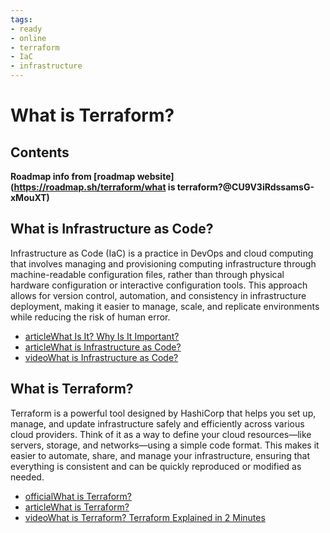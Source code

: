 ```yaml
---
tags:
- ready
- online
- terraform
- IaC
- infrastructure
---
```


# What is Terraform?

## Contents

__Roadmap info from [roadmap website](<https://roadmap.sh/terraform/what> is terraform?@CU9V3iRdssamsG-xMouXT)__

## What is Infrastructure as Code?

Infrastructure as Code (IaC) is a practice in DevOps and cloud computing that involves managing and provisioning computing infrastructure through machine-readable configuration files, rather than through physical hardware configuration or interactive configuration tools. This approach allows for version control, automation, and consistency in infrastructure deployment, making it easier to manage, scale, and replicate environments while reducing the risk of human error.

- [articleWhat Is It? Why Is It Important?](https://www.hashicorp.com/resources/what-is-infrastructure-as-code)
- [articleWhat is Infrastructure as Code?](https://www.redhat.com/en/topics/automation/what-is-infrastructure-as-code-iac)
- [videoWhat is Infrastructure as Code?](https://www.youtube.com/watch?v=zWw2wuiKd5o)

## What is Terraform?

Terraform is a powerful tool designed by HashiCorp that helps you set up, manage, and update infrastructure safely and efficiently across various cloud providers. Think of it as a way to define your cloud resources—like servers, storage, and networks—using a simple code format. This makes it easier to automate, share, and manage your infrastructure, ensuring that everything is consistent and can be quickly reproduced or modified as needed.

- [officialWhat is Terraform?](https://developer.hashicorp.com/terraform/intro#what-is-terraform)
- [articleWhat is Terraform?](https://www.varonis.com/blog/what-is-terraform)
- [videoWhat is Terraform? Terraform Explained in 2 Minutes](https://www.youtube.com/watch?v=lIaUz2GAqEQ)
